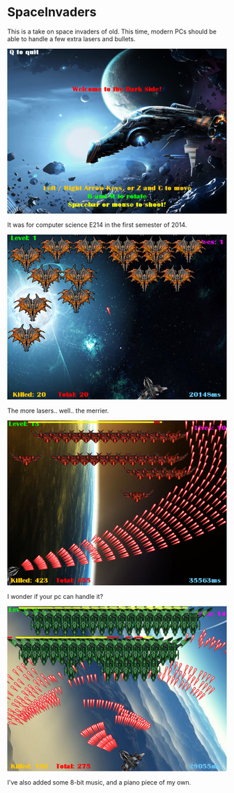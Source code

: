 # SpaceInvaders
This is a take on space invaders of old. This time, modern PCs should be able to handle a few extra lasers and bullets. 

![welcome-screen](screenshots/screenshot-0.png)

It was for computer science E214 in the first semester of 2014.

![gameplay-screenshot](screenshots/screenshot-2.png)

The more lasers.. well.. the merrier.

![gameplay-screenshot](screenshots/screenshot-8.png)

I wonder if your pc can handle it?

![gameplay-screenshot](screenshots/screenshot-5.png)

I've also added some 8-bit music, and a piano piece of my own.
